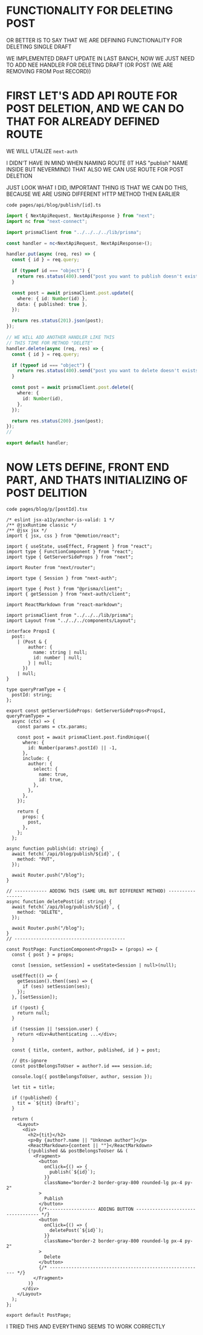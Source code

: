 # FUNCTIONALITY FOR DELETING POST

OR BETTER IS TO SAY THAT WE ARE DEFINING FUNCTIONALITY FOR DELETING SINGLE DRAFT

WE IMPLEMENTED DRAFT UPDATE IN LAST BANCH, NOW WE JUST NEED TO ADD NEE HANDLER FOR DELETING DRAFT (OR POST (WE ARE REMOVING FROM Post RECORD))

# FIRST LET'S ADD API ROUTE FOR POST DELETION, AND WE CAN DO THAT FOR ALREADY DEFINED ROUTE

WE WILL UTALIZE `next-auth`

I DIDN'T HAVE IN MIND WHEN NAMING ROUTE (IT HAS "publish" NAME INSIDE BUT NEVERMIND) THAT ALSO WE CAN USE ROUTE FOR POST DELETION

JUST LOOK WHAT I DID, IMPORTANT THING IS THAT WE CAN DO THIS, BECAUSE WE ARE USING DIFFERENT HTTP METHOD THEN EARLIER

```
code pages/api/blog/publish/[id].ts
```

```ts
import { NextApiRequest, NextApiResponse } from "next";
import nc from "next-connect";

import prismaClient from "../../../../lib/prisma";

const handler = nc<NextApiRequest, NextApiResponse>();

handler.put(async (req, res) => {
  const { id } = req.query;

  if (typeof id === "object") {
    return res.status(400).send("post you want to publish doesn't exists");
  }

  const post = await prismaClient.post.update({
    where: { id: Number(id) },
    data: { published: true },
  });

  return res.status(201).json(post);
});

// WE WILL ADD ANOTHER HANDLER LIKE THIS
// THIS TIME FOR METHOD "DELETE"
handler.delete(async (req, res) => {
  const { id } = req.query;

  if (typeof id === "object") {
    return res.status(400).send("post you want to delete doesn't exists");
  }

  const post = await prismaClient.post.delete({
    where: {
      id: Number(id),
    },
  });

  return res.status(200).json(post);
});
//

export default handler;

```

# NOW LETS DEFINE, FRONT END PART, AND THATS INITIALIZING OF POST DELITION

```
code pages/blog/p/[postId].tsx
```

```tsx
/* eslint jsx-a11y/anchor-is-valid: 1 */
/** @jsxRuntime classic */
/** @jsx jsx */
import { jsx, css } from "@emotion/react";

import { useState, useEffect, Fragment } from "react";
import type { FunctionComponent } from "react";
import type { GetServerSideProps } from "next";

import Router from "next/router";

import type { Session } from "next-auth";

import type { Post } from "@prisma/client";
import { getSession } from "next-auth/client";

import ReactMarkdown from "react-markdown";

import prismaClient from "../../../lib/prisma";
import Layout from "../../../components/Layout";

interface PropsI {
  post:
    | (Post & {
        author: {
          name: string | null;
          id: number | null;
        } | null;
      })
    | null;
}

type queryPramType = {
  postId: string;
};

export const getServerSideProps: GetServerSideProps<PropsI, queryPramType> =
  async (ctx) => {
    const params = ctx.params;

    const post = await prismaClient.post.findUnique({
      where: {
        id: Number(params?.postId) || -1,
      },
      include: {
        author: {
          select: {
            name: true,
            id: true,
          },
        },
      },
    });

    return {
      props: {
        post,
      },
    };
  };

async function publish(id: string) {
  await fetch(`/api/blog/publish/${id}`, {
    method: "PUT",
  });

  await Router.push("/blog");
}

// ------------ ADDING THIS (SAME URL BUT DIFFERENT METHOD) ----------------
async function deletePost(id: string) {
  await fetch(`/api/blog/publish/${id}`, {
    method: "DELETE",
  });

  await Router.push("/blog");
}
// -----------------------------------------

const PostPage: FunctionComponent<PropsI> = (props) => {
  const { post } = props;

  const [session, setSession] = useState<Session | null>(null);

  useEffect(() => {
    getSession().then((ses) => {
      if (ses) setSession(ses);
    });
  }, [setSession]);

  if (!post) {
    return null;
  }

  if (!session || !session.user) {
    return <div>Authenticating ...</div>;
  }

  const { title, content, author, published, id } = post;

  // @ts-ignore
  const postBelongsToUser = author?.id === session.id;

  console.log({ postBelongsToUser, author, session });

  let tit = title;

  if (!published) {
    tit = `${tit} (Draft)`;
  }

  return (
    <Layout>
      <div>
        <h2>{tit}</h2>
        <p>By {author?.name || "Unknown author"}</p>
        <ReactMarkdown>{content || ""}</ReactMarkdown>
        {!published && postBelongsToUser && (
          <Fragment>
            <button
              onClick={() => {
                publish(`${id}`);
              }}
              className="border-2 border-gray-800 rounded-lg px-4 py-2"
            >
              Publish
            </button>
            {/*------------------ ADDING BUTTON ---------------------------------- */}
            <button
              onClick={() => {
                deletePost(`${id}`);
              }}
              className="border-2 border-gray-800 rounded-lg px-4 py-2"
            >
              Delete
            </button>
            {/* --------------------------------------------------------- */}
          </Fragment>
        )}
      </div>
    </Layout>
  );
};

export default PostPage;
```

I TRIED THIS AND EVERYTHING SEEMS TO WORK CORRECTLY
